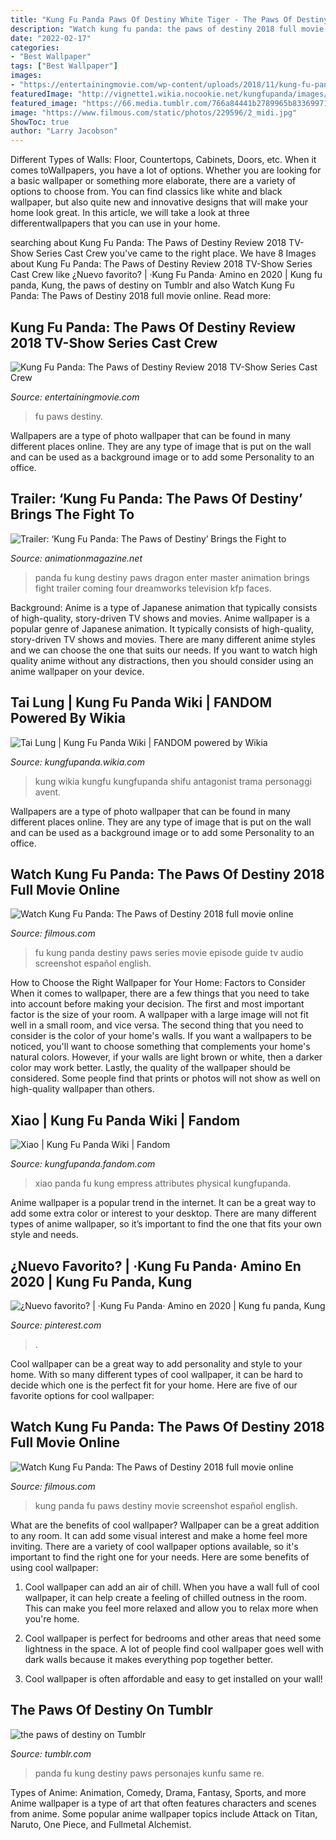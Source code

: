 ```yaml
---
title: "Kung Fu Panda Paws Of Destiny White Tiger - The Paws Of Destiny On Tumblr"
description: "Watch kung fu panda: the paws of destiny 2018 full movie online"
date: "2022-02-17"
categories:
- "Best Wallpaper"
tags: ["Best Wallpaper"]
images:
- "https://entertainingmovie.com/wp-content/uploads/2018/11/kung-fu-panda-paws-of-destiny-po-1024x562.jpg"
featuredImage: "http://vignette1.wikia.nocookie.net/kungfupanda/images/4/48/Tai_Lung_Kung_Fu_Panda_1023.jpg/revision/latest?cb=20120521184250"
featured_image: "https://66.media.tumblr.com/766a84441b2789965b833699718df18c/tumblr_pim78rZehj1tl657b_1280.png"
image: "https://www.filmous.com/static/photos/229596/2_midi.jpg"
ShowToc: true
author: "Larry Jacobson"
---
```



Different Types of Walls: Floor, Countertops, Cabinets, Doors, etc.
When it comes toWallpapers, you have a lot of options. Whether you are looking for a basic wallpaper or something more elaborate, there are a variety of options to choose from. You can find classics like white and black wallpaper, but also quite new and innovative designs that will make your home look great. In this article, we will take a look at three differentwallpapers that you can use in your home.

	

		
searching about Kung Fu Panda: The Paws of Destiny Review 2018 TV-Show Series Cast Crew you've came to the right place. We have 8 Images about Kung Fu Panda: The Paws of Destiny Review 2018 TV-Show Series Cast Crew like ¿Nuevo favorito? | ·Kung Fu Panda· Amino en 2020 | Kung fu panda, Kung, the paws of destiny on Tumblr and also Watch Kung Fu Panda: The Paws of Destiny 2018 full movie online. Read more:
		
    
## Kung Fu Panda: The Paws Of Destiny Review 2018 TV-Show Series Cast Crew

<img loading=lazy src="https://entertainingmovie.com/wp-content/uploads/2018/11/kung-fu-panda-paws-of-destiny-po-1024x562.jpg" onerror="this.onerror=null;this.src='https://tse3.mm.bing.net/th?id=OIP.7NaERGvFtu76jqlTFiGtnAHaEE&amp;pid=15.1';" alt="Kung Fu Panda: The Paws of Destiny Review 2018 TV-Show Series Cast Crew">

_Source: entertainingmovie.com_

>fu paws destiny. 

	



Wallpapers are a type of photo wallpaper that can be found in many different places online. They are any type of image that is put on the wall and can be used as a background image or to add some Personality to an office.

    
## Trailer: ‘Kung Fu Panda: The Paws Of Destiny’ Brings The Fight To

<img loading=lazy src="http://www.animationmagazine.net/wordpress/wp-content/uploads/kung-fu-panda-the-paws-of-destiny-post.jpg" onerror="this.onerror=null;this.src='https://tse3.mm.bing.net/th?id=OIP.MsdSkLgfSOGg2-9bXaJOoQHaEE&amp;pid=15.1';" alt="Trailer: ‘Kung Fu Panda: The Paws of Destiny’ Brings the Fight to">

_Source: animationmagazine.net_

>panda fu kung destiny paws dragon enter master animation brings fight trailer coming four dreamworks television kfp faces. 

	

Background: Anime is a type of Japanese animation that typically consists of high-quality, story-driven TV shows and movies.
Anime wallpaper is a popular genre of Japanese animation. It typically consists of high-quality, story-driven TV shows and movies. There are many different anime styles and we can choose the one that suits our needs. If you want to watch high quality anime without any distractions, then you should consider using an anime wallpaper on your device.

    
## Tai Lung | Kung Fu Panda Wiki | FANDOM Powered By Wikia

<img loading=lazy src="http://vignette1.wikia.nocookie.net/kungfupanda/images/4/48/Tai_Lung_Kung_Fu_Panda_1023.jpg/revision/latest?cb=20120521184250" onerror="this.onerror=null;this.src='https://tse3.mm.bing.net/th?id=OIP.u7H8zrzBCzP7_GSY-JjESAHaI1&amp;pid=15.1';" alt="Tai Lung | Kung Fu Panda Wiki | FANDOM powered by Wikia">

_Source: kungfupanda.wikia.com_

>kung wikia kungfu kungfupanda shifu antagonist trama personaggi avent. 

	



Wallpapers are a type of photo wallpaper that can be found in many different places online. They are any type of image that is put on the wall and can be used as a background image or to add some Personality to an office.

    
## Watch Kung Fu Panda: The Paws Of Destiny 2018 Full Movie Online

<img loading=lazy src="https://www.filmous.com/static/photos/229596/2_midi.jpg" onerror="this.onerror=null;this.src='https://tse4.mm.bing.net/th?id=OIP.UkzN4KzMMaOGwdBhg-Va9gHaFj&amp;pid=15.1';" alt="Watch Kung Fu Panda: The Paws of Destiny 2018 full movie online">

_Source: filmous.com_

>fu kung panda destiny paws series movie episode guide tv audio screenshot español english. 

	

How to Choose the Right Wallpaper for Your Home: Factors to Consider
When it comes to wallpaper, there are a few things that you need to take into account before making your decision. The first and most important factor is the size of your room. A wallpaper with a large image will not fit well in a small room, and vice versa. 
The second thing that you need to consider is the color of your home's walls. If you want a wallpapers to be noticed, you'll want to choose something that complements your home's natural colors. However, if your walls are light brown or white, then a darker color may work better. 
Lastly, the quality of the wallpaper should be considered. Some people find that prints or photos will not show as well on high-quality wallpaper than others.

    
## Xiao | Kung Fu Panda Wiki | Fandom

<img loading=lazy src="https://static.wikia.nocookie.net/kungfupanda/images/4/42/Empress-xiao.jpg/revision/latest?cb=20190701193434" onerror="this.onerror=null;this.src='https://tse1.mm.bing.net/th?id=OIP.I0EBvCmSZ-C-FUet32SHNAHaHz&amp;pid=15.1';" alt="Xiao | Kung Fu Panda Wiki | Fandom">

_Source: kungfupanda.fandom.com_

>xiao panda fu kung empress attributes physical kungfupanda. 

	

Anime wallpaper is a popular trend in the internet. It can be a great way to add some extra color or interest to your desktop. There are many different types of anime wallpaper, so it’s important to find the one that fits your own style and needs.

    
## ¿Nuevo Favorito? | ·Kung Fu Panda· Amino En 2020 | Kung Fu Panda, Kung

<img loading=lazy src="https://i.pinimg.com/originals/04/29/b6/0429b68920ce27c80c3fc1f322eac5e1.png" onerror="this.onerror=null;this.src='https://tse3.mm.bing.net/th?id=OIP.9kELjbIXhYjmjrtbAICR9AAAAA&amp;pid=15.1';" alt="¿Nuevo favorito? | ·Kung Fu Panda· Amino en 2020 | Kung fu panda, Kung">

_Source: pinterest.com_

>. 

	

Cool wallpaper can be a great way to add personality and style to your home. With so many different types of cool wallpaper, it can be hard to decide which one is the perfect fit for your home. Here are five of our favorite options for cool wallpaper: 

    
## Watch Kung Fu Panda: The Paws Of Destiny 2018 Full Movie Online

<img loading=lazy src="https://www.filmous.com/static/photos/229596/4_midi.jpg" onerror="this.onerror=null;this.src='https://tse4.mm.bing.net/th?id=OIP.OM-grY_Oj12wgYH1raijiAHaFj&amp;pid=15.1';" alt="Watch Kung Fu Panda: The Paws of Destiny 2018 full movie online">

_Source: filmous.com_

>kung panda fu paws destiny movie screenshot español english. 

	

What are the benefits of cool wallpaper?
Wallpaper can be a great addition to any room. It can add some visual interest and make a home feel more inviting. There are a variety of cool wallpaper options available, so it's important to find the right one for your needs. Here are some benefits of using cool wallpaper: 
1. Cool wallpaper can add an air of chill. When you have a wall full of cool wallpaper, it can help create a feeling of chilled outness in the room. This can make you feel more relaxed and allow you to relax more when you're home. 

2. Cool wallpaper is perfect for bedrooms and other areas that need some lightness in the space. A lot of people find cool wallpaper goes well with dark walls because it makes everything pop together better. 

3. Cool wallpaper is often affordable and easy to get installed on your wall!

    
## The Paws Of Destiny On Tumblr

<img loading=lazy src="https://66.media.tumblr.com/766a84441b2789965b833699718df18c/tumblr_pim78rZehj1tl657b_1280.png" onerror="this.onerror=null;this.src='https://tse4.mm.bing.net/th?id=OIP.S-f1uZB-5tREJ0jIHbfxxwHaI_&amp;pid=15.1';" alt="the paws of destiny on Tumblr">

_Source: tumblr.com_

>panda fu kung destiny paws personajes kunfu same re. 

	

Types of Anime: Animation, Comedy, Drama, Fantasy, Sports, and more
Anime wallpaper is a type of art that often features characters and scenes from anime. Some popular anime wallpaper topics include Attack on Titan, Naruto, One Piece, and Fullmetal Alchemist.

